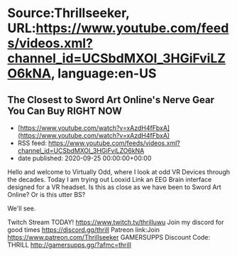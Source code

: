 # Source:Thrillseeker, URL:https://www.youtube.com/feeds/videos.xml?channel_id=UCSbdMXOI_3HGiFviLZO6kNA, language:en-US

## The Closest to Sword Art Online's Nerve Gear You Can Buy RIGHT NOW
 - [https://www.youtube.com/watch?v=xAzdH4fFbxA](https://www.youtube.com/watch?v=xAzdH4fFbxA)
 - RSS feed: https://www.youtube.com/feeds/videos.xml?channel_id=UCSbdMXOI_3HGiFviLZO6kNA
 - date published: 2020-09-25 00:00:00+00:00

Hello and welcome to Virtually Odd, where I look at odd VR Devices through the decades. Today I am trying out Looxid Link an EEG Brain interface designed for a VR headset. Is this as close as we have been to Sword Art Online? Or is this utter BS? 

We'll see. 

Twitch Stream TODAY!
https://www.twitch.tv/thrilluwu
Join my discord for good times
https://discord.gg/thrill
Patreon link:Join
https://www.patreon.com/Thrillseeker
GAMERSUPPS Discount Code: THRILL
http://gamersupps.gg/?afmc=thrill

